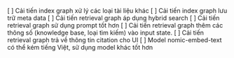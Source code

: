 [ ] Cải tiến index graph xử lý các loại tài liệu khác
[ ] Cải tiến index graph lưu trữ meta data
[ ] Cải tiến retrieval graph áp dụng hybrid search
[ ] Cải tiến retrieval graph sử dụng prompt tốt hơn
[ ] Cải tiến retrieval graph thêm các thông số (knowledge base, loại tìm kiếm) vào input state.
[ ] Cải tiến retrieval graph trả về thông tin citation cho UI
[ ] Model nomic-embed-text có thể kém tiếng Việt, sử dụng model khác tốt hơn